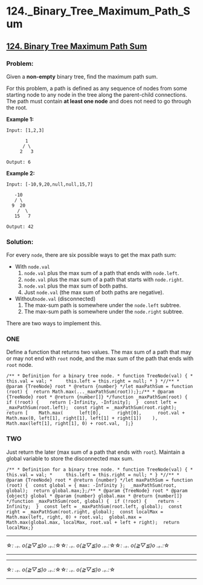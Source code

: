 # 124._Binary_Tree_Maximum_Path_Sum

## [124. Binary Tree Maximum Path Sum](https://leetcode.com/problems/binary-tree-maximum-path-sum/description/)

### Problem:

Given a **non-empty** binary tree, find the maximum path sum.

For this problem, a path is defined as any sequence of nodes from some starting node to any node in the tree along the parent-child connections. The path must contain **at least one node** and does not need to go through the root.

**Example 1:**

```
Input: [1,2,3]

       1
      / \
     2   3

Output: 6

```

**Example 2:**

```
Input: [-10,9,20,null,null,15,7]

   -10
   / \
  9  20
    /  \
   15   7

Output: 42

```

### Solution:

For every `node`, there are six possible ways to get the max path sum:

- With `node.val`
    1. `node.val` plus the max sum of a path that ends with `node.left`.
    2. `node.val` plus the max sum of a path that starts with `node.right`.
    3. `node.val` plus the max sum of both paths.
    4. Just `node.val` (the max sum of both paths are negative).
- Without`node.val` (disconnected)
    1. The max-sum path is somewhere under the `node.left` subtree.
    2. The max-sum path is somewhere under the `node.right` subtree.

There are two ways to implement this.

### ONE

Define a function that returns two values. The max sum of a path that may or may not end with `root` node, and the max sum of the path that ends with `root` node.

```
/** * Definition for a binary tree node. * function TreeNode(val) { *     this.val = val; *     this.left = this.right = null; * } *//** * @param {TreeNode} root * @return {number} */let maxPathSum = function (root) {  return Math.max(..._maxPathSum(root));};/** * @param {TreeNode} root * @return {number[]} */function _maxPathSum(root) {  if (!root) {    return [-Infinity, -Infinity];  }  const left = _maxPathSum(root.left);  const right = _maxPathSum(root.right);  return [    Math.max(      left[0],      right[0],      root.val + Math.max(0, left[1], right[1], left[1] + right[1])    ),    Math.max(left[1], right[1], 0) + root.val,  ];}
```

### TWO

Just return the later (max sum of a path that ends with `root`). Maintain a global variable to store the disconnected max sum.

```
/** * Definition for a binary tree node. * function TreeNode(val) { *     this.val = val; *     this.left = this.right = null; * } *//** * @param {TreeNode} root * @return {number} */let maxPathSum = function (root) {  const global = { max: -Infinity };  _maxPathSum(root, global);  return global.max;};/** * @param {TreeNode} root * @param {object} global * @param {number} global.max * @return {number[]} */function _maxPathSum(root, global) {  if (!root) {    return -Infinity;  }  const left = _maxPathSum(root.left, global);  const right = _maxPathSum(root.right, global);  const localMax = Math.max(left, right, 0) + root.val;  global.max = Math.max(global.max, localMax, root.val + left + right);  return localMax;}
```

---

☆*: .｡. o(≧▽≦)o .｡.:*☆☆*: .｡. o(≧▽≦)o .｡.:*☆☆*: .｡. o(≧▽≦)o .｡.:*☆

---

---

☆*: .｡. o(≧▽≦)o .｡.:*☆☆*: .｡. o(≧▽≦)o .｡.:*☆

---